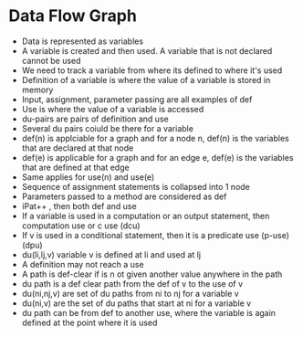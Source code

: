 # Data Flow Graph  
* Data is represented as variables  
* A variable is created and then used. A variable that is not declared cannot be used  
* We need to track a variable from where its defined to where it's used  
* Definition of a variable is where the value of a variable is stored in memory  
* Input, assignment, parameter passing are all examples of def  
* Use is where the value of a variable is accessed  
* du-pairs are pairs of definition and use  
* Several du pairs coiuld be there for a variable  
* def(n) is applciable for a graph and for a node n, def(n) is the variables that are declared at that node  
* def(e) is applicable for a graph and for an edge e, def(e) is the variables that are defined at that edge  
* Same applies for use(n) and use(e)  
*  Sequence of assignment statements is collapsed into 1 node  
* Parameters passed to a method are considered as def  
* iPat++ , then both def and use  
* If a variable is used in a computation or an output statement, then computation use or c use (dcu)  
* If v is used in a conditional statement, then it is a predicate use (p-use)(dpu)  
* du(li,lj,v) variable v is defined at li and used at lj  
* A definition may not reach a use  
* A path is def-clear if  is n ot given another value anywhere in the path  
* du path is a def clear path from the def of v to the use of v  
* du(ni,nj,v) are set of du paths from ni to nj for a variable v  
* du(ni,v) are the set of du paths that start at ni for a variable v  
* du path can be from def to another use, where the variable is again defined at the point where it is used  

